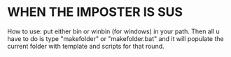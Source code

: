 # WHEN THE IMPOSTER IS SUS

How to use: put either bin or winbin (for windows) in your path. Then all u have to do is type "makefolder" or "makefolder.bat" and it will populate the current folder with template and scripts for that round.
